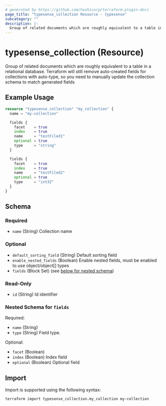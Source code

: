 ```yaml
---
# generated by https://github.com/hashicorp/terraform-plugin-docs
page_title: "typesense_collection Resource - typesense"
subcategory: ""
description: |-
  Group of related documents which are roughly equivalent to a table in a relational database. Terraform will still remove auto-created fields for collections with auto-type, so you need to manually update the collection schema to match generated fields
---
```


# typesense_collection (Resource)

Group of related documents which are roughly equivalent to a table in a relational database. Terraform will still remove auto-created fields for collections with auto-type, so you need to manually update the collection schema to match generated fields

## Example Usage

```terraform
resource "typesense_collection" "my_collection" {
  name = "my-collection"

  fields {
    facet    = true
    index    = true
    name     = "testFiled1"
    optional = true
    type     = "string"
  }

  fields {
    facet    = true
    index    = true
    name     = "testFiled2"
    optional = true
    type     = "int32"
  }
}
```

<!-- schema generated by tfplugindocs -->
## Schema

### Required

- `name` (String) Collection name

### Optional

- `default_sorting_field` (String) Default sorting field
- `enable_nested_fields` (Boolean) Enable nested fields, must be enabled to use object/object[] types
- `fields` (Block Set) (see [below for nested schema](#nestedblock--fields))

### Read-Only

- `id` (String) Id identifier

<a id="nestedblock--fields"></a>
### Nested Schema for `fields`

Required:

- `name` (String)
- `type` (String) Field type.

Optional:

- `facet` (Boolean)
- `index` (Boolean) Index field
- `optional` (Boolean) Optional field

## Import

Import is supported using the following syntax:

```shell
terraform import typesense_collection.my_collection my-collection
```
